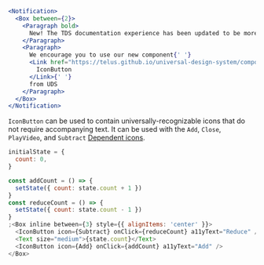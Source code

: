 ```jsx noeditor
<Notification>
  <Box between={2}>
    <Paragraph bold>
      New! The TDS documentation experience has been updated to be more performant!
    </Paragraph>
    <Paragraph>
      We encourage you to use our new component{' '}
      <Link href="https://telus.github.io/universal-design-system/components/allium/web/icon-button">
        IconButton
      </Link>{' '}
      from UDS
    </Paragraph>
  </Box>
</Notification>
```

`IconButton` can be used to contain universally-recognizable icons that do not require accompanying text. It can be used with the `Add`, `Close`, `PlayVideo`, and `Subtract` [Dependent icons](#/Icons?id=dependent).

```js
initialState = {
  count: 0,
}

const addCount = () => {
  setState({ count: state.count + 1 })
}
const reduceCount = () => {
  setState({ count: state.count - 1 })
}
;<Box inline between={3} style={{ alignItems: 'center' }}>
  <IconButton icon={Subtract} onClick={reduceCount} a11yText="Reduce" />
  <Text size="medium">{state.count}</Text>
  <IconButton icon={Add} onClick={addCount} a11yText="Add" />
</Box>
```

